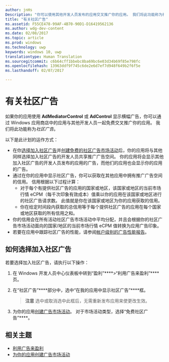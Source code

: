 ```yaml
---
author: jnHs
Description: "你可以使用其他开发人员发布的应用交叉推广你的应用。 我们将此功能称为社区广告。"
title: "有关社区广告"
ms.assetid: F55CE478-99AF-4B70-90D1-D16419562136
ms.author: wdg-dev-content
ms.date: 02/08/2017
ms.topic: article
ms.prod: windows
ms.technology: uwp
keywords: windows 10, uwp
translationtype: Human Translation
ms.sourcegitcommit: c6b64cff1bbebc8ba69bc6e03d34b69f85e798fc
ms.openlocfilehash: 13963ddf9f745c6de2e6d7ef7d948f649b2f6f5e
ms.lasthandoff: 02/07/2017

---
```


# <a name="about-community-ads"></a>有关社区广告

如果你的应用使用 **AdMediatorControl** 或 **AdControl** 显示横幅广告，你可以通过 Windows 应用商店中的应用与其他开发人员一起免费交叉推广你的应用。 我们将此功能称为*社区广告*。  

以下是此计划的运作方式：

* 在你[选择加入社区广告](#how-to-opt-in-to-community-ads)并[创建免费的社区广告市场活动](create-an-ad-campaign-for-your-app.md)后，你的应用将与其他同样选择加入社区广告的开发人员共享推广广告空间。 你的应用将会显示其他加入社区广告的开发人员发布的应用的广告，而他们的应用也会显示你的应用的广告。
* 通过在你的应用中显示社区广告，你可以获取在其他应用中拥有推广广告空间的信用。 信用根据以下过程计算：
  * 对于每个有提供社区广告的应用的国家或地区，该国家或地区的当前市场行情 eCPM（每千次印象有效成本）值乘以你的应用在该国家或地区进行的社区广告请求数。 此值就是你在该国家或地区为你的应用获取的信用。
  * 你在给定时间段内获取的总信用等于每个提供社区广告的应用在每个国家或地区获取的所有信用之和。
* 你的信用会在所有活动社区广告市场活动中平均分配，并且会根据你的社区广告市场活动面向的国家/地区的当前市场行情 eCPM 值转换为应用广告印象。
* 若要在应用中跟踪社区广告的性能，请参阅[帐户级别的广告性能报告](advertising-performance-report.md#account-level-advertising-performance-report)。

## <a name="how-to-opt-in-to-community-ads"></a>如何选择加入社区广告

若要选择加入社区广告，请执行以下操作：

1. 在 Windows 开发人员中心仪表板中转到“盈利”****&gt;“利用广告来盈利”****页。
2. 在“社区广告”****部分中，选中“在我的应用中显示社区广告”****框。
   > **注意**  选中或取消选中此框后，无需重新发布应用来使更改生效。

3. 为你的应用[创建广告市场活动](create-an-ad-campaign-for-your-app.md)。 对于市场活动类型，选择“免费社区广告”****。


## <a name="related-topics"></a>相关主题

* [利用广告来盈利](monetize-with-ads.md)
* [为你的应用创建广告市场活动](create-an-ad-campaign-for-your-app.md)

